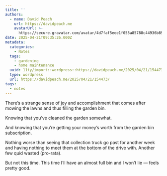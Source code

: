 ```yaml
---
title: ''
authors:
  - name: David Peach
    url: https://davidpeach.me
    avatarUrl: >-
      https://secure.gravatar.com/avatar/4d7faf5eee1f055a85788c44936b8995eaab6dfb004e7854ec747ccb272e91ee?s=96&d=mm&r=g
date: 2025-04-21T09:35:26.000Z
metadata:
  categories:
    - Notes
  tags:
    - gardening
    - home maintenance
  uuid: 11ty/import::wordpress::https://davidpeach.me/2025/04/21/154473/
  type: wordpress
  url: https://davidpeach.me/2025/04/21/154473/
tags:
  - notes
---
```

There’s a strange sense of joy and accomplishment that comes after mowing the lawns and thus filling the garden bin.

Knowing that you’ve cleaned the garden somewhat.

And knowing that you’re getting your money’s worth from the garden bin subscription.

Nothing worse than seeing that collection truck go past for another week and having nothing to meet them at the bottom of the drive with. Another few quid wasted (pro-rata).

But not this time. This time I’ll have an almost full bin and I won’t lie — feels pretty good.